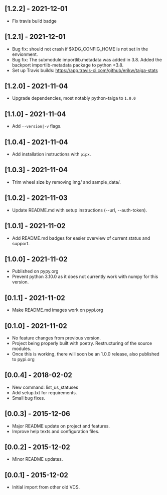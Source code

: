 ## [1.2.2] - 2021-12-01
- Fix travis build badge

## [1.2.1] - 2021-12-01
- Bug fix: should not crash if $XDG_CONFIG_HOME is not set in the envionment.
- Bug fix: The submodule importlib.metadata was added in 3.8. Added the backport importlib-metadata package to python <3.8.
- Set up Travis builds: https://app.travis-ci.com/github/erikw/taiga-stats

## [1.2.0] - 2021-11-04
- Upgrade dependencies, most notably python-taiga to `1.0.0`

## [1.1.0] - 2021-11-04
- Add `--version|-v` flags.

## [1.0.4] - 2021-11-04
- Add installation instructions with `pipx`.

## [1.0.3] - 2021-11-04
- Trim wheel size by removing img/ and sample_data/.

## [1.0.2] - 2021-11-03
- Update README.md with setup instructions (--url, --auth-token).

## [1.0.1] - 2021-11-02
- Add README.md badges for easier overview of current status and support.

## [1.0.0] - 2021-11-02
- Published on pypy.org
- Prevent python 3.10.0 as it does not currently work with numpy for this version.

## [0.1.1] - 2021-11-02
- Make README.md images work on pypi.org

## [0.1.0] - 2021-11-02
- No feature changes from previous version.
- Project being properly built with poetry. Restructuring of the source modules.
- Once this is working, there will soon be an 1.0.0 release, also published to pypi.org

## [0.0.4] - 2018-02-02
- New command: list_us_statuses
- Add setup.txt for requirements.
- Small bug fixes.

## [0.0.3] - 2015-12-06
- Major README update on project and features.
- Improve help texts and configuration files.

## [0.0.2] - 2015-12-02
- Minor README updates.

## [0.0.1] - 2015-12-02
- Initial import from other old VCS.
